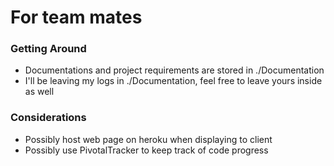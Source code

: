 # For team mates

### Getting Around
- Documentations and project requirements are stored in ./Documentation
- I'll be leaving my logs in ./Documentation, feel free to leave yours inside as well


### Considerations
- Possibly host web page on heroku when displaying to client
- Possibly use PivotalTracker to keep track of code progress

